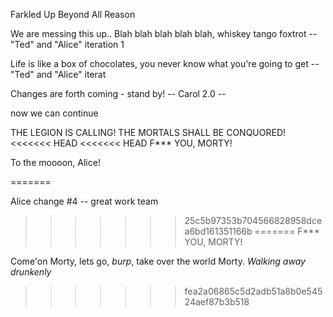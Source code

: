Farkled 
Up
Beyond
All
Reason

We are messing this up..
Blah blah blah blah blah, whiskey tango foxtrot
-- "Ted" and "Alice" iteration 1

Life is like a box of chocolates, you never know what you're going to get
-- "Ted" and "Alice" iterat

Changes are forth coming - stand by!
-- Carol 2.0 --

now we can continue

THE LEGION IS CALLING!
THE MORTALS SHALL BE CONQUORED! 
<<<<<<< HEAD
<<<<<<< HEAD
F*** YOU, MORTY!


To the moooon, Alice!

=======

Alice change #4 -- great work team
>>>>>>> 25c5b97353b704566828958dcea6bd161351166b
=======
F*** YOU, MORTY!

Come'on Morty, lets go, *burp*, take over the world Morty. *Walking away drunkenly*
>>>>>>> fea2a06865c5d2adb51a8b0e54524aef87b3b518
